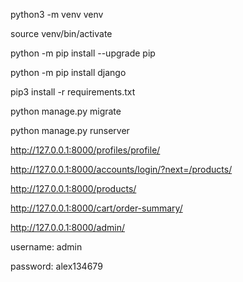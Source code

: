 python3 -m venv venv

source venv/bin/activate

python -m pip install --upgrade pip

python -m pip install django

pip3 install -r requirements.txt

python manage.py migrate

python manage.py runserver

http://127.0.0.1:8000/profiles/profile/

http://127.0.0.1:8000/accounts/login/?next=/products/

http://127.0.0.1:8000/products/

http://127.0.0.1:8000/cart/order-summary/

http://127.0.0.1:8000/admin/

username: admin

password: alex134679
